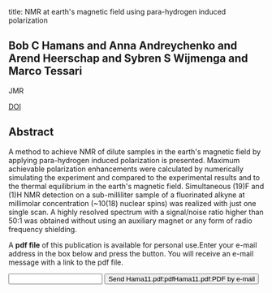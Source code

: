 title: NMR at earth's magnetic field using para-hydrogen induced polarization

## Bob C Hamans and Anna Andreychenko and Arend Heerschap and Sybren S Wijmenga and Marco Tessari
JMR

<a href="https://doi.org/10.1016/j.jmr.2011.06.011">DOI</a>

## Abstract
A method to achieve NMR of dilute samples in the earth's magnetic field by applying para-hydrogen induced polarization is presented. Maximum achievable polarization enhancements were calculated by numerically simulating the experiment and compared to the experimental results and to the thermal equilibrium in the earth's magnetic field. Simultaneous (19)F and (1)H NMR detection on a sub-milliliter sample of a fluorinated alkyne at millimolar concentration (~10(18) nuclear spins) was realized with just one single scan. A highly resolved spectrum with a signal/noise ratio higher than 50:1 was obtained without using an auxiliary magnet or any form of radio frequency shielding.

A <b>pdf file</b> of this publication is available for personal use.Enter your e-mail address in the box below and press the button. You will receive an e-mail message with a link to the pdf file.
<form action="sender.php">  <input type="text" name="email">  <input type="submit" value="Send Hama11.pdf:pdfHama11.pdf:PDF by e-mail"></form>